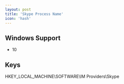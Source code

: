 ```yaml
---
layout: post
title: 'Skype Process Name'
icon: 'hash'
---
```


## Windows Support

- 10



## Keys

HKEY_LOCAL_MACHINE\SOFTWARE\IM Providers\Skype

